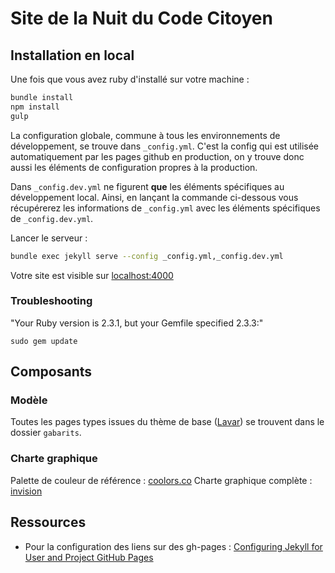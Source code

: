 # Site de la Nuit du Code Citoyen

## Installation en local

Une fois que vous avez ruby d'installé sur votre machine :

```bash
bundle install
npm install
gulp
```

La configuration globale, commune à tous les environnements de développement, se trouve dans `_config.yml`. C'est la config qui est utilisée automatiquement par les pages github en production, on y trouve donc aussi les éléments de configuration propres à la production.

Dans `_config.dev.yml` ne figurent **que** les éléments spécifiques au développement local. Ainsi, en lançant la commande ci-dessous vous récupérerez les informations de `_config.yml` avec les éléments spécifiques de `_config.dev.yml`.

Lancer le serveur :
```bash
bundle exec jekyll serve --config _config.yml,_config.dev.yml
```

Votre site est visible sur [localhost:4000](localhost:4000)

### Troubleshooting

"Your Ruby version is 2.3.1, but your Gemfile specified 2.3.3:"

	sudo gem update


## Composants

### Modèle

Toutes les pages types issues du thème de base ([Lavar](http://preview.themeforest.net/item/lavar-portfolio-agency-jekyll-theme/full_screen_preview/15679321?ref=gundoel007)) se trouvent dans le dossier `gabarits`.

### Charte graphique

Palette de couleur de référence : [coolors.co](https://coolors.co/ffc857-f9dc5c-3185fc-223951-e84855)
Charte graphique complète : [invision](https://projects.invisionapp.com/boards/7334QZOJFRNTG#/5260452)

## Ressources

- Pour la configuration des liens sur des gh-pages : [Configuring Jekyll for User and Project GitHub Pages](http://downtothewire.io/2015/08/15/configuring-jekyll-for-user-and-project-github-pages/)
